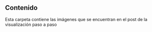 ## Contenido

Esta carpeta contiene las imágenes que se encuentran en el post de la visualización paso a paso
